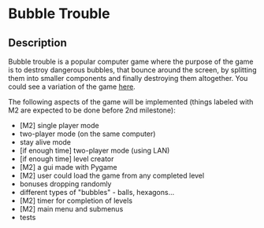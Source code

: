 Bubble Trouble
==============

Description
-------------

Bubble trouble is a popular computer game where the purpose of the game is to destroy dangerous bubbles, that bounce around the screen, by splitting them into smaller components and finally destroying them altogether. You could see a variation of the game <a href=http://bgflash.com/flash/3155/bubble-struggle-2-rebubbled.html>here</a>.  

The following aspects of the game will be implemented (things labeled with M2 are expected to be done before 2nd milestone):
- [M2] single player mode
- two-player mode (on the same computer)
- stay alive mode
- [if enough time] two-player mode (using LAN)
- [if enough time] level creator
- [M2] a gui made with Pygame
- [M2] user could load the game from any completed level
- bonuses dropping randomly
- different types of "bubbles" - balls, hexagons...
- [M2] timer for completion of levels
- [M2] main menu and submenus
- tests
